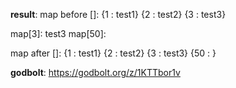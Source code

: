 **result**:
map before []:
{1 : test1}
{2 : test2}
{3 : test3}

map[3]: test3
map[50]: 

map after []:
{1 : test1}
{2 : test2}
{3 : test3}
{50 : }

**godbolt**: https://godbolt.org/z/1KTTbor1v